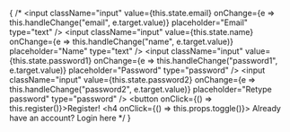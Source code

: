 <!-- ! Cody code Reg -->
{
  /* <input
          className="input"
          value={this.state.email}
          onChange={e => this.handleChange("email", e.target.value)}
          placeholder="Email"
          type="text"
        />
        <input
          className="input"
          value={this.state.name}
          onChange={e => this.handleChange("name", e.target.value)}
          placeholder="Name"
          type="text"
        />
        <input
          className="input"
          value={this.state.password1}
          onChange={e => this.handleChange("password1", e.target.value)}
          placeholder="Password"
          type="password"
        />
        <input
          className="input"
          value={this.state.password2}
          onChange={e => this.handleChange("password2", e.target.value)}
          placeholder="Retype password"
          type="password"
        />
        <button onClick={() => this.register()}>Register!</button>
        <h4 onClick={() => this.props.toggle()}>
          Already have an account? Login here
        </h4> */
}
